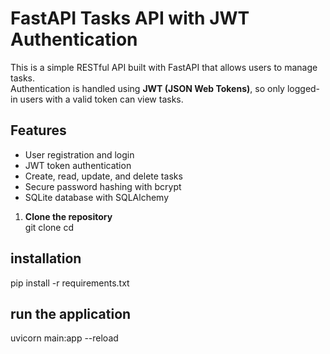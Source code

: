 # FastAPI Tasks API with JWT Authentication

This is a simple RESTful API built with FastAPI that allows users to manage tasks.  
Authentication is handled using **JWT (JSON Web Tokens)**, so only logged-in users with a valid token can view tasks.

## Features
- User registration and login
- JWT token authentication
- Create, read, update, and delete tasks
- Secure password hashing with bcrypt
- SQLite database with SQLAlchemy

1. **Clone the repository**  
git clone <your-repo-url>
cd <your-project-folder>

## installation 
pip install -r requirements.txt

## run the application
uvicorn main:app --reload

